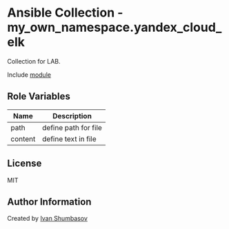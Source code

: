 # Ansible Collection - my_own_namespace.yandex_cloud_elk

Collection for LAB.

Include [module](https://github.com/northsilver/my_own_collection/blob/master/my_own_namespace/yandex_cloud_elk/plugins/modules/my_own_module.py)

Role Variables
--------------

|Name|Description|
|-----|-----|
| path | define path for file
| content | define text in file


License
-------

MIT

Author Information
------------------

Created by [Ivan Shumbasov](https://github.com/northsilver)

